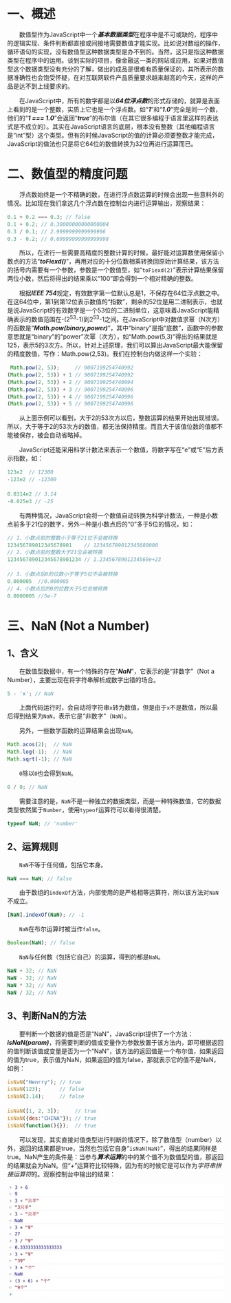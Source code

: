 # 一、概述

  数值型作为JavaScript中一个***基本数据类型***在程序中是不可或缺的，程序中的逻辑实现、条件判断都直接或间接地需要数值才能实现。比如说对数组的操作，循环语句的实现，没有数值型这种数据类型是办不到的。当然，这只是指这种数据类型在程序中的运用。谈到实际的项目，像金融这一类的网站或应用，如果对数值型这个数据类型没有充分的了解，做出的成品是很难有质量保证的，其所表示的数据准确性也会饱受怀疑，在对互联网软件产品质量要求越来越高的今天，这样的产品是达不到上线要求的。

  在JavaScript中，所有的数字都是以***64位浮点数***的形式存储的，就算是表面上看到的是一个整数，实质上它也是一个浮点数。如“***1***”和“***1.0***”完全是同一个数，他们的“***1 === 1.0***”会返回“***true***”的布尔值（在其它很多编程于语言里这样的表达式是不成立的）。其实在JavaScript语言的底层，根本没有整数（其他编程语言是“int”型）这个类型。但有的时候JavaScript的值的计算必须要整数才能完成，JavaScript的做法也只是将它64位的数值转换为32位再进行运算而已。

# 二、数值型的精度问题

  浮点数始终是一个不精确的数，在进行浮点数运算的时候会出现一些意料外的情况。比如现在我们拿这几个浮点数在控制台内进行运算输出，观察结果：

```javascript
0.1 + 0.2 === 0.3; // false
0.1 + 0.2; // 0.30000000000000004
0.3 / 0.1; // 2.9999999999999996
0.3 - 0.2; // 0.09999999999999998
```

  所以，在进行一些需要高精度的整数计算的时候，最好能对运算数使用保留小数点的方法“***toFiexd()***”，再用对应的十分位数相乘转换回原始计算结果，该方法的括号内需要有一个参数，参数是一个数值型，如“`toFiexd(2)`”表示计算结果保留两位小数，然后将得出的结果乘以“100”即会得到一个相对精确的整数。

  根据***IEEE 754***规定，有效数字第一位默认总是1，不保存在64位浮点数之中。在这64位中，第1到第12位表示数值的“指数”，剩余的52位是用二进制表示，也就是说JavaScript的有效数字是一个53位的二进制单位，这意味着JavaScript能精确表示的数值范围在-(2<sup>53</sup>-1)到2<sup>53</sup>-1之间。在JavaScript中对数值求幂（N次方）的函数是“***Math.pow(binary,power)***”，其中“binary”是指“底数”，函数中的参数意思就是“binary”的“power”次幂（次方），如“Math.pow(5,3)”得出的结果就是125，表示5的3次方。所以，针对上述原理，我们可以算出JavaScript最大能保留的精度数值，写作：Math.pow(2,53)。我们在控制台内做这样一个实验：

```javascript
 Math.pow(2, 53);     // 9007199254740992
(Math.pow(2, 53)) + 1 // 9007199254740992
(Math.pow(2, 53)) + 2 // 9007199254740994
(Math.pow(2, 53)) + 3 // 9007199254740996
(Math.pow(2, 53)) + 4 // 9007199254740996
(Math.pow(2, 53)) + 5 // 9007199254740996
```

  从上面示例可以看到，大于2的53次方以后，整数运算的结果开始出现错误。所以，大于等于2的53次方的数值，都无法保持精度。而且大于该值位数的值都不能被保存，被会自动省略掉。

  JavaScript还能采用科学计数法来表示一个数值，将数字写在“e”或“E”后方表示指数，如：

```javascript
123e2  // 12300
-123e2 // -12300

0.0314e2 // 3.14
-0.025e3 // -25
```

  有两种情况，JavaScript会将一个数值自动转换为科学计数法，一种是小数点前多于21位的数字，另外一种是小数点后的“0”多于5位的情况，如：

```javascript
// 1、小数点前的整数小于等于21位不会被转换
123456789012345678901    // 123456789012345680000
// 2、小数点前的整数大于21位会被转换
123456789012345678901234 // 1.2345678901234569e+23

// 3、小数点后0的位数小于等于5位不会被转换
0.000005  //0.000005
// 4、小数点后的0的位数大于5位会被转换
0.0000005 //5e-7
```

# 三、NaN (Not a Number)

## 1、含义

  在数值型数据中，有一个特殊的存在“***NaN***”，它表示的是“非数字”（Not a Number），主要出现在将字符串解析成数字出错的场合。

```javascript
5 - 'x'; // NaN
```

  上面代码运行时，会自动将字符串`x`转为数值，但是由于`x`不是数值，所以最后得到结果为`NaN`，表示它是“非数字”（`NaN`）。

  另外，一些数学函数的运算结果会出现`NaN`。

```javascript
Math.acos(2);  // NaN
Math.log(-1);  // NaN
Math.sqrt(-1); // NaN
```

  `0`除以`0`也会得到`NaN`。

```javascript
0 / 0; // NaN
```

  需要注意的是，`NaN`不是一种独立的数据类型，而是一种特殊数值，它的数据类型依然属于`Number`，使用`typeof`运算符可以看得很清楚。

```javascript
typeof NaN; // 'number'
```

## 2、运算规则

  `NaN`不等于任何值，包括它本身。

```javascript
NaN === NaN; // false
```

  由于数组的`indexOf`方法，内部使用的是严格相等运算符，所以该方法对`NaN`不成立。

```javascript
[NaN].indexOf(NaN); // -1
```

  `NaN`在布尔运算时被当作`false`。

```javascript
Boolean(NaN); // false
```

  `NaN`与任何数（包括它自己）的运算，得到的都是`NaN`。

```javascript
NaN + 32; // NaN
NaN - 32; // NaN
NaN * 32; // NaN
NaN / 32; // NaN
```

## 3、判断NaN的方法

  要判断一个数据的值是否是“NaN”，JavaScript提供了一个方法：***isNaN(param)***，将需要判断的值或变量作为参数放置于该方法内，即可根据返回的值判断该值或变量是否为一个“NaN”，该方法的返回值是一个布尔值，如果返回的值为true，表示值为NaN，如果返回的值为false，那就表示它的值不是NaN，如例：

```javascript
isNaN("Henrry"); // true
isNaN(123);      // false
isNaN(3.14);     // false

isNaN([1, 2, 3]);     // true
isNaN({des:"CHINA"}); // true
isNaN(function(){});  // true
```

  可以发现，其实直接对值类型进行判断的情况下，除了数值型（number）以外，返回的结果都是true，当然也包括它自身“`isNaN(NaN)`”，得出的结果同样是true。NaN产生的条件是：当参与***算术运算***的中的某个值不为数值型的值，那返回的结果就会为NaN。但“*+*”运算符比较特殊，因为有的时候它是可以作为*字符串拼接运算符*的。观察控制台中输出的结果：

![案例图片](IMGS/part_3_1.jpeg)

